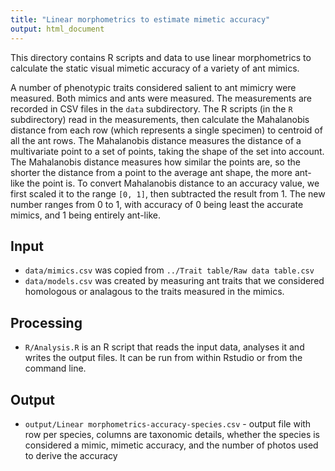 ```yaml
---
title: "Linear morphometrics to estimate mimetic accuracy"
output: html_document
---
```



This directory contains R scripts and data to use linear morphometrics to
calculate the static visual mimetic accuracy of a variety of ant
mimics.

A number of phenotypic traits considered salient to ant mimicry were measured. Both mimics and ants were measured. The measurements are recorded in CSV files in the `data` subdirectory. The R scripts (in the `R` subdirectory) read in the measurements, then calculate the Mahalanobis distance  from each row (which represents a single specimen) to centroid of all the ant rows. The Mahalanobis distance measures the distance of a multivariate point to a set of points, taking the shape of the set into account. The Mahalanobis distance measures how similar the points are, so the shorter the distance from a point to the average ant shape, the more ant-like the point is. To convert Mahalanobis distance to an accuracy value, we first scaled it to the range `[0, 1]`, then subtracted the result from 1. The new number ranges from 0 to 1, with accuracy of 0 being least the  accurate mimics, and 1 being entirely ant-like.

## Input

- `data/mimics.csv` was copied from `../Trait table/Raw data table.csv`
- `data/models.csv` was created by measuring ant traits that we considered homologous or analagous to the traits measured in the mimics.

## Processing

 - `R/Analysis.R` is an R script that reads the input data, analyses it and writes the output files. It can be run from within Rstudio or from the command line.

## Output
- `output/Linear morphometrics-accuracy-species.csv` - output file with row
    per species, columns are taxonomic details, whether the species is
    considered a mimic, mimetic accuracy, and the number of photos
    used to derive the accuracy
    

